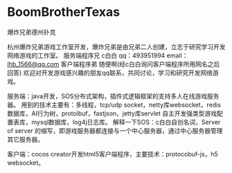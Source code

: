 # BoomBrotherTexas

爆炸兄弟德州扑克

杭州爆炸兄弟游戏工作室开发，爆炸兄弟是由兄弟二人创建，立志于研究学习开发网络游戏的工作室。
服务端程序兄 c白白 qq：493951994 email：lhb_1566@qq.com
客户端程序弟 随便啊(经c白白询问客户端程序所用网名之后回答)
欢迎对开发游戏感兴趣的朋友qq联系，共同讨论，学习和研究开发网络游戏。

服务端：java开发，SOS分布式架构，插件式逻辑框架的支持多人在线游戏服务器。
		用到的技术主要有：多线程，tcp/udp socket，netty库websocket，redis数据库，AI行为树，protolbuf，fastjson，jetty库servlet
		自主开发强类型游戏配置表库，mysql数据库，log4j日志库。
		解释一下SOS：c白白自创名词，Server of server 的缩写，即游戏服务器都连接与一个中心服务器，通过中心服务器管理其它服务器。
		
客户端：cocos creator开发html5客户端程序，主要技术：protocobuf-js，h5 websocket。
